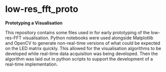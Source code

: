 # low-res_fft_proto
**Prototyping a Visualisation**

This repository contains some files used in for early prototyping of the low-res-FFT visualisation. Python notebooks were used alongside Matplotlib and OpenCV to generate non-real-time versions of what could be expected on the LED matrix quickly. This allowed for the visualisation algorithms to be developed while real-time data acquisition was being developed. Then the algorithm was laid out in python scripts to support the development of a real-time implementation.
